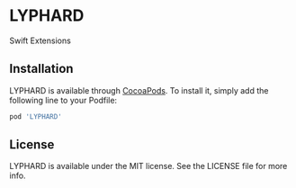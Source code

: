 # LYPHARD

Swift Extensions

## Installation

LYPHARD is available through [CocoaPods](https://cocoapods.org). To install
it, simply add the following line to your Podfile:

```ruby
pod 'LYPHARD'
```

## License

LYPHARD is available under the MIT license. See the LICENSE file for more info.
